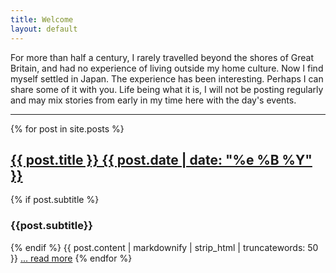 ```yaml
---
title: Welcome
layout: default
---
```

For more than half a century, I rarely travelled beyond the shores of Great Britain, and had no experience of living outside my home culture. Now I find myself settled in Japan. The experience has been interesting. Perhaps I can share some of it with you. Life being what it is, I will not be posting regularly and may mix stories from early in my time here with the day's events.

***
{% for post in site.posts %}
<h2 class="post-title"><a href="{{ post.url | relative_url}}">{{ post.title }} {{ post.date | date: "%e %B %Y" }} </a></h2>
{% if post.subtitle %}
<h3 class="post-subtitle">{{post.subtitle}}</h3>
{% endif %}
{{ post.content | markdownify | strip_html | truncatewords: 50 }}
<a href="{{ post.url | relative_url}}">... read more</a>
{% endfor %}
